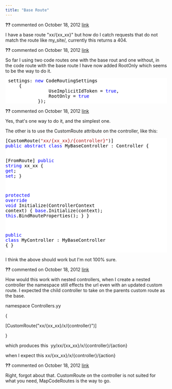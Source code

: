 ```yaml
---
title: "Base Route"
---
```

<div id="post929117" class="discussion-comment op">
   <div class="discussion-header"><b>??</b> commented on 
      <time datetime="2012-10-18T18:32:31.283-07:00" title="2012-10-18T18:32:31.283-07:00">October 18, 2012</time> <a href="#929117" class="post-link">link</a></div>
   <div class="discussion-message">
<p>I have a base route &quot;xx/{xx_xx}&quot; but how do I catch requests that do not match the route like my_site/, currently this returns a 404.&nbsp;</p>
</div>
</div>
<div id="post929120" class="discussion-comment">
   <div class="discussion-header"><b>??</b> commented on 
      <time datetime="2012-10-18T18:42:43.433-07:00" title="2012-10-18T18:42:43.433-07:00">October 18, 2012</time> <a href="#929120" class="post-link">link</a></div>
   <div class="discussion-message">
<p>So far I using two code routes one with the base rout and one without, in the code route with the base route I have now added RootOnly which seems to be the way to do it.</p>
<div style="color:black; background-color:white">
<pre> settings: <span style="color:blue">new</span> CodeRoutingSettings
     {
                UseImplicitIdToken = <span style="color:blue">true</span>,
                RootOnly = <span style="color:blue">true</span>
            });
</pre>
</div>
</div>
</div>
<div id="post929121" class="discussion-comment">
   <div class="discussion-header"><b>??</b> commented on 
      <time datetime="2012-10-18T18:52:22.357-07:00" title="2012-10-18T18:52:22.357-07:00">October 18, 2012</time> <a href="#929121" class="post-link">link</a></div>
   <div class="discussion-message"><p>Yes, that's one way to do it, and the simplest one.</p>
<p>The other is to use the CustomRoute attribute on the controller, like this:</p>
<p>
<div style="color: black; background-color: white;">
<pre>[CustomRoute(<span style="color: #a31515;">"xx/{xx_xx}/{controller}"</span>)]
<span style="color: blue;">public</span> <span style="color: blue;">abstract</span> <span style="color: blue;">class</span> MyBaseController : Controller {

   [FromRoute]
   <span style="color: blue;">public</span> <span style="color: blue;">string</span> xx_xx { <span style="color: blue;">get</span>; <span style="color: blue;">set</span>; }

   <span style="color: blue;">protected</span> <span style="color: blue;">override</span> <span style="color: blue;">void</span> Initialize(ControllerContext context) {
      <span style="color: blue;">base</span>.Initialize(context);
      <span style="color: blue;">this</span>.BindRouteProperties();
   }
}

<span style="color: blue;">public</span> <span style="color: blue;">class</span> MyController : MyBaseController { }
</pre>
</div>
I think the above should work but I'm not 100% sure.</p></div>
</div>
<div id="post929148" class="discussion-comment">
   <div class="discussion-header"><b>??</b> commented on 
      <time datetime="2012-10-18T20:42:49.593-07:00" title="2012-10-18T20:42:49.593-07:00">October 18, 2012</time> <a href="#929148" class="post-link">link</a></div>
   <div class="discussion-message"><p>How would this work with nested controllers, when I create a nested controller the namespace still effects the url even with an updated custom route. I expected the child controller to take on the parents custom route as the base.</p>
<p>namespace Controllers.yy</p>
<p>{</p>
<p>[CustomRoute("xx/{xx_xx}/x/{controller}")]</p>
<p>}</p>
<p>which produces this &nbsp;yy/xx/{xx_xx}/x/{controller}/{action}</p>
<p>when I expect this&nbsp;xx/{xx_xx}/x/{controller}/{action}</p></div>
</div>
<div id="post929164" class="discussion-comment">
   <div class="discussion-header"><b>??</b> commented on 
      <time datetime="2012-10-18T21:25:43.297-07:00" title="2012-10-18T21:25:43.297-07:00">October 18, 2012</time> <a href="#929164" class="post-link">link</a></div>
   <div class="discussion-message"><p>Right, forgot about that.&nbsp;<span>CustomRoute on the controller is not suited for what you need, MapCodeRoutes is the way to go.</span></p></div>
</div>